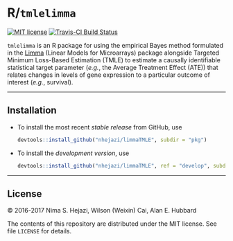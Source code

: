 # R/`tmlelimma`

[![MIT
license](http://img.shields.io/badge/license-MIT-brightgreen.svg)](http://opensource.org/licenses/MIT)
[![Travis-CI Build
Status](https://travis-ci.org/nhejazi/limmaTMLE.svg)](https://travis-ci.org/nhejazi/limmaTMLE)

`tmlelimma` is an R package for using the empirical Bayes method formulated
in the [Limma]() (Linear Models for Microarrays) package alongside Targeted
Minimum Loss-Based Estimation (TMLE) to estimate a causally identifiable
statistical target parameter (_e.g._, the Average Treatment Effect (ATE)) that
relates changes in levels of gene expression to a particular outcome of
interest (_e.g._, survival).

---

## Installation

- To install the most recent _stable release_ from GitHub, use
  ```r
  devtools::install_github("nhejazi/limmaTMLE", subdir = "pkg")
  ```

- To install the _development version_, use
  ```r
  devtools::install_github("nhejazi/limmaTMLE", ref = "develop", subdir = "pkg")
  ```

---

## License

&copy; 2016-2017 Nima S. Hejazi, Wilson (Weixin) Cai, Alan E. Hubbard

The contents of this repository are distributed under the MIT license. See file
`LICENSE` for details.
